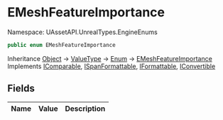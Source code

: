 # EMeshFeatureImportance

Namespace: UAssetAPI.UnrealTypes.EngineEnums

```csharp
public enum EMeshFeatureImportance
```

Inheritance [Object](https://docs.microsoft.com/en-us/dotnet/api/system.object) → [ValueType](https://docs.microsoft.com/en-us/dotnet/api/system.valuetype) → [Enum](https://docs.microsoft.com/en-us/dotnet/api/system.enum) → [EMeshFeatureImportance](./uassetapi.unrealtypes.engineenums.emeshfeatureimportance.md)<br>
Implements [IComparable](https://docs.microsoft.com/en-us/dotnet/api/system.icomparable), [ISpanFormattable](https://docs.microsoft.com/en-us/dotnet/api/system.ispanformattable), [IFormattable](https://docs.microsoft.com/en-us/dotnet/api/system.iformattable), [IConvertible](https://docs.microsoft.com/en-us/dotnet/api/system.iconvertible)

## Fields

| Name | Value | Description |
| --- | --: | --- |
